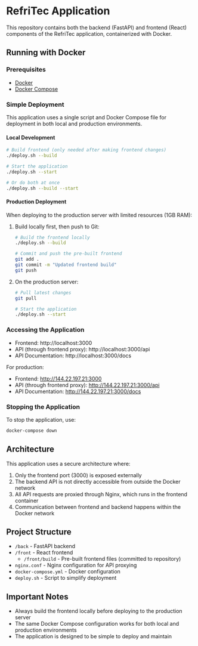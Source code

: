 # RefriTec Application

This repository contains both the backend (FastAPI) and frontend (React) components of the RefriTec application, containerized with Docker.

## Running with Docker

### Prerequisites

- [Docker](https://docs.docker.com/get-docker/)
- [Docker Compose](https://docs.docker.com/compose/install/)

### Simple Deployment

This application uses a single script and Docker Compose file for deployment in both local and production environments.

#### Local Development

```bash
# Build frontend (only needed after making frontend changes)
./deploy.sh --build

# Start the application
./deploy.sh --start

# Or do both at once
./deploy.sh --build --start
```

#### Production Deployment

When deploying to the production server with limited resources (1GB RAM):

1. Build locally first, then push to Git:
   ```bash
   # Build the frontend locally
   ./deploy.sh --build
   
   # Commit and push the pre-built frontend
   git add .
   git commit -m "Updated frontend build"
   git push
   ```

2. On the production server:
   ```bash
   # Pull latest changes
   git pull
   
   # Start the application
   ./deploy.sh --start
   ```

### Accessing the Application

- Frontend: http://localhost:3000
- API (through frontend proxy): http://localhost:3000/api
- API Documentation: http://localhost:3000/docs

For production:
- Frontend: http://144.22.197.21:3000
- API (through frontend proxy): http://144.22.197.21:3000/api
- API Documentation: http://144.22.197.21:3000/docs

### Stopping the Application

To stop the application, use:

```bash
docker-compose down
```

## Architecture

This application uses a secure architecture where:

1. Only the frontend port (3000) is exposed externally
2. The backend API is not directly accessible from outside the Docker network
3. All API requests are proxied through Nginx, which runs in the frontend container
4. Communication between frontend and backend happens within the Docker network

## Project Structure

- `/back` - FastAPI backend
- `/front` - React frontend
  - `/front/build` - Pre-built frontend files (committed to repository)
- `nginx.conf` - Nginx configuration for API proxying
- `docker-compose.yml` - Docker configuration
- `deploy.sh` - Script to simplify deployment

## Important Notes

- Always build the frontend locally before deploying to the production server
- The same Docker Compose configuration works for both local and production environments
- The application is designed to be simple to deploy and maintain 